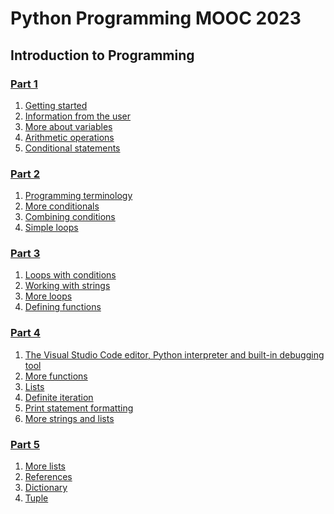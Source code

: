 # Python Programming MOOC 2023
## Introduction to Programming
### [Part 1](https://github.com/antoniolopez7217/Python_Programming_MOOC/tree/main/part1)
1. [Getting started](https://github.com/antoniolopez7217/Python_Programming_MOOC/tree/main/part1/1.%20Getting%20started)
2. [Information from the user](https://github.com/antoniolopez7217/Python_Programming_MOOC/tree/main/part1/2.%20Information%20from%20the%20user)
3. [More about variables](https://github.com/antoniolopez7217/Python_Programming_MOOC/tree/main/part1/3.%20More%20about%20variables)
4. [Arithmetic operations](https://github.com/antoniolopez7217/Python_Programming_MOOC/tree/main/part1/4.%20Arithmetic%20operations)
5. [Conditional statements](https://github.com/antoniolopez7217/Python_Programming_MOOC/tree/main/part1/5.%20Conditional%20statements)

### [Part 2](https://github.com/antoniolopez7217/Python_Programming_MOOC/tree/main/part2)
1. [Programming terminology](https://github.com/antoniolopez7217/Python_Programming_MOOC/tree/main/part2/1.%20Programming%20terminology)
2. [More conditionals](https://github.com/antoniolopez7217/Python_Programming_MOOC/tree/main/part2/2.%20More%20conditionals)
3. [Combining conditions](https://github.com/antoniolopez7217/Python_Programming_MOOC/tree/main/part2/3.%20Combining%20conditions)
4. [Simple loops](https://github.com/antoniolopez7217/Python_Programming_MOOC/tree/main/part2/4.%20Simple%20loops)

### [Part 3](https://github.com/antoniolopez7217/Python_Programming_MOOC/tree/main/part3)
1. [Loops with conditions](https://github.com/antoniolopez7217/Python_Programming_MOOC/tree/main/part3/1.%20Loops%20with%20conditions)
2. [Working with strings](https://github.com/antoniolopez7217/Python_Programming_MOOC/tree/main/part3/2.%20Working%20with%20strings)
3. [More loops](https://github.com/antoniolopez7217/Python_Programming_MOOC/tree/main/part3/3.%20More%20loops)
4. [Defining functions](https://github.com/antoniolopez7217/Python_Programming_MOOC/tree/main/part3/4.%20Defining%20functions)

### [Part 4](https://github.com/antoniolopez7217/Python_Programming_MOOC/tree/main/part4)
1. [The Visual Studio Code editor, Python interpreter and built-in debugging tool](https://github.com/antoniolopez7217/Python_Programming_MOOC/tree/main/part4/1.%20The%20Visual%20Studio%20Code%20editor%2C%20Python%20interpreter%20and%20built-in%20debugging%20tool)
2. [More functions](https://github.com/antoniolopez7217/Python_Programming_MOOC/tree/main/part4/2.%20More%20functions)
3. [Lists](https://github.com/antoniolopez7217/Python_Programming_MOOC/tree/main/part4/3.%20Lists)
4. [Definite iteration](https://github.com/antoniolopez7217/Python_Programming_MOOC/tree/main/part4/4.%20Definite%20iteration)
5. [Print statement formatting](https://github.com/antoniolopez7217/Python_Programming_MOOC/tree/main/part4/5.%20Print%20statement%20formatting)
6. [More strings and lists](https://github.com/antoniolopez7217/Python_Programming_MOOC/tree/main/part4/6.%20More%20strings%20and%20lists)

### [Part 5](https://github.com/antoniolopez7217/Python_Programming_MOOC/tree/main/part5)
1. [More lists](https://github.com/antoniolopez7217/Python_Programming_MOOC/tree/main/part5/1.%20More%20lists)
2. [References]()
3. [Dictionary]()
4. [Tuple]()